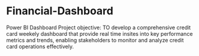 # Financial-Dashboard
Power BI Dashboard
Project objective: TO develop a comprehensive credit card weekely dashboard that provide real time insites into key performance metrics and trends,
enabling stakeholders to monitor and analyze credit card operations effectively.

